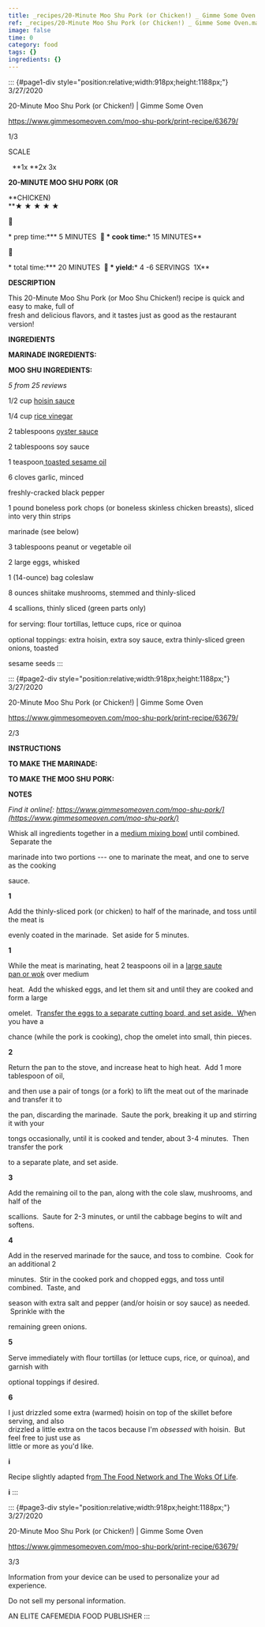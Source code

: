 ```yaml
---
title: _recipes/20-Minute Moo Shu Pork (or Chicken!) _ Gimme Some Oven.markdown
ref: _recipes/20-Minute Moo Shu Pork (or Chicken!) _ Gimme Some Oven.markdown
image: false
time: 0
category: food
tags: {}
ingredients: {}
---
```

::: {#page1-div style="position:relative;width:918px;height:1188px;"}
3/27/2020

20-Minute Moo Shu Pork (or Chicken!) \| Gimme Some Oven

https://www.gimmesomeoven.com/moo-shu-pork/print-recipe/63679/

1/3

SCALE

  **1x **2x 3x

**20-MINUTE MOO SHU PORK (OR**

**CHICKEN)\
**★ ★ ★ ★ ★



* prep time:*** 5 MINUTES  ** * cook time:*** 15 MINUTES**



* total time:*** 20 MINUTES  ** * yield:*** 4 -6 SERVINGS  1X**

**DESCRIPTION**

This 20-Minute Moo Shu Pork (or Moo Shu Chicken!) recipe is quick and
easy to make, full of\
fresh and delicious ﬂavors, and it tastes just as good as the restaurant
version!

**INGREDIENTS**

**MARINADE INGREDIENTS:**

**MOO SHU INGREDIENTS:**

*5 from 25 reviews*

1/2 cup [hoisin sauce](http://amzn.to/2lJ6R3a)

1/4 cup [rice vinegar](http://amzn.to/2l0RWCD)

2 tablespoons [oyster sauce](http://amzn.to/2kZFdAa)

2 tablespoons soy sauce

1 teaspoon[ toasted sesame oil](http://amzn.to/2le60DX)

6 cloves garlic, minced

freshly-cracked black pepper

1 pound boneless pork chops (or boneless skinless chicken breasts),
sliced into very thin strips

marinade (see below)

3 tablespoons peanut or vegetable oil

2 large eggs, whisked

1 (14-ounce) bag coleslaw

8 ounces shiitake mushrooms, stemmed and thinly-sliced

4 scallions, thinly sliced (green parts only)

for serving: ﬂour tortillas, lettuce cups, rice or quinoa

optional toppings: extra hoisin, extra soy sauce, extra thinly-sliced
green onions, toasted

sesame seeds
:::

::: {#page2-div style="position:relative;width:918px;height:1188px;"}
3/27/2020

20-Minute Moo Shu Pork (or Chicken!) \| Gimme Some Oven

https://www.gimmesomeoven.com/moo-shu-pork/print-recipe/63679/

2/3

**INSTRUCTIONS**

**TO MAKE THE MARINADE:**

**TO MAKE THE MOO SHU PORK:**

**NOTES**

*Find it
online[: https://www.gimmesomeoven.com/moo-shu-pork/](https://www.gimmesomeoven.com/moo-shu-pork/)*

Whisk all ingredients together in a [medium mixing
bowl](http://amzn.to/2lYfQOS) until combined.  Separate the

marinade into two portions --- one to marinate the meat, and one to
serve as the cooking

sauce.

**1**

Add the thinly-sliced pork (or chicken) to half of the marinade, and
toss until the meat is

evenly coated in the marinade.  Set aside for 5 minutes.

**1**

While the meat is marinating, heat 2 teaspoons oil in a [large saute
pan](http://amzn.to/2lddyqG)[ or wok](http://amzn.to/2lYhMGU) over
medium

heat.  Add the whisked eggs, and let them sit and until they are cooked
and form a large

omelet.  T[ransfer the eggs to a separate cutting board, and set aside.
 W](http://amzn.to/2liTkLZ)hen you have a

chance (while the pork is cooking), chop the omelet into small, thin
pieces.

**2**

Return the pan to the stove, and increase heat to high heat.  Add 1 more
tablespoon of oil,

and then use a pair of tongs (or a fork) to lift the meat out of the
marinade and transfer it to

the pan, discarding the marinade.  Saute the pork, breaking it up and
stirring it with your

tongs occasionally, until it is cooked and tender, about 3-4 minutes.
 Then transfer the pork

to a separate plate, and set aside.

**3**

Add the remaining oil to the pan, along with the cole slaw, mushrooms,
and half of the

scallions.  Saute for 2-3 minutes, or until the cabbage begins to wilt
and softens.

**4**

Add in the reserved marinade for the sauce, and toss to combine.  Cook
for an additional 2

minutes.  Stir in the cooked pork and chopped eggs, and toss until
combined.  Taste, and

season with extra salt and pepper (and/or hoisin or soy sauce) as
needed.  Sprinkle with the

remaining green onions.

**5**

Serve immediately with ﬂour tortillas (or lettuce cups, rice, or
quinoa), and garnish with

optional toppings if desired.

**6**

I just drizzled some extra (warmed) hoisin on top of the skillet before
serving, and also\
drizzled a little extra on the tacos because I'm *obsessed* with hoisin.
 But feel free to just use as\
little or more as you'd like.

**i**

Recipe slightly adapted fr[om The Food
Network and ](http://www.foodnetwork.com/recipes/food-network-kitchens/moo-shu-pork-recipe.html#communityReviews)[The
Woks Of Life](http://thewoksoflife.com/2015/11/moo-shu-chicken/).

**i**
:::

::: {#page3-div style="position:relative;width:918px;height:1188px;"}
3/27/2020

20-Minute Moo Shu Pork (or Chicken!) \| Gimme Some Oven

https://www.gimmesomeoven.com/moo-shu-pork/print-recipe/63679/

3/3

Information from your device can be used to personalize your ad
experience. 

Do not sell my personal information.

AN ELITE CAFEMEDIA FOOD PUBLISHER
:::
